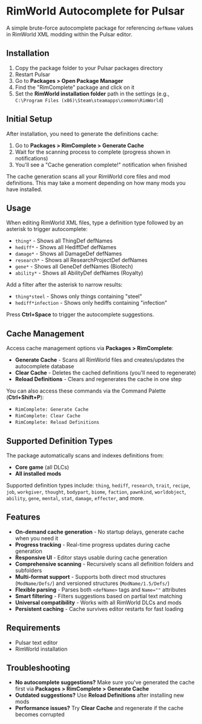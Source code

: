 # RimWorld Autocomplete for Pulsar

A simple brute-force autocomplete package for referencing `defName` values in RimWorld XML modding within the Pulsar editor.

## Installation

1. Copy the package folder to your Pulsar packages directory
2. Restart Pulsar
3. Go to **Packages > Open Package Manager**
4. Find the "RimComplete" package and click on it
5. Set the **RimWorld installation folder** path in the settings (e.g., `C:\Program Files (x86)\Steam\steamapps\common\RimWorld`)

## Initial Setup

After installation, you need to generate the definitions cache:

1. Go to **Packages > RimComplete > Generate Cache**
2. Wait for the scanning process to complete (progress shown in notifications)
3. You'll see a "Cache generation complete!" notification when finished

The cache generation scans all your RimWorld core files and mod definitions. This may take a moment depending on how many mods you have installed.

## Usage

When editing RimWorld XML files, type a definition type followed by an asterisk to trigger autocomplete:

- `thing*` - Shows all ThingDef defNames
- `hediff*` - Shows all HediffDef defNames  
- `damage*` - Shows all DamageDef defNames
- `research*` - Shows all ResearchProjectDef defNames
- `gene*` - Shows all GeneDef defNames (Biotech)
- `ability*` - Shows all AbilityDef defNames (Royalty)

Add a filter after the asterisk to narrow results:
- `thing*steel` - Shows only things containing "steel"
- `hediff*infection` - Shows only hediffs containing "infection"

Press **Ctrl+Space** to trigger the autocomplete suggestions.

## Cache Management

Access cache management options via **Packages > RimComplete**:

- **Generate Cache** - Scans all RimWorld files and creates/updates the autocomplete database
- **Clear Cache** - Deletes the cached definitions (you'll need to regenerate)
- **Reload Definitions** - Clears and regenerates the cache in one step

You can also access these commands via the Command Palette (**Ctrl+Shift+P**):
- `RimComplete: Generate Cache`
- `RimComplete: Clear Cache` 
- `RimComplete: Reload Definitions`

## Supported Definition Types

The package automatically scans and indexes definitions from:
- **Core game** (all DLCs)
- **All installed mods**

Supported definition types include: `thing`, `hediff`, `research`, `trait`, `recipe`, `job`, `workgiver`, `thought`, `bodypart`, `biome`, `faction`, `pawnkind`, `worldobject`, `ability`, `gene`, `mental`, `stat`, `damage`, `effecter`, and more.

## Features

- **On-demand cache generation** - No startup delays, generate cache when you need it
- **Progress tracking** - Real-time progress updates during cache generation
- **Responsive UI** - Editor stays usable during cache generation
- **Comprehensive scanning** - Recursively scans all definition folders and subfolders
- **Multi-format support** - Supports both direct mod structures (`ModName/Defs/`) and versioned structures (`ModName/1.5/Defs/`)
- **Flexible parsing** - Parses both `<defName>` tags and `Name=""` attributes
- **Smart filtering** - Filters suggestions based on partial text matching
- **Universal compatibility** - Works with all RimWorld DLCs and mods
- **Persistent caching** - Cache survives editor restarts for fast loading

## Requirements

- Pulsar text editor
- RimWorld installation

## Troubleshooting

- **No autocomplete suggestions?** Make sure you've generated the cache first via **Packages > RimComplete > Generate Cache**
- **Outdated suggestions?** Use **Reload Definitions** after installing new mods
- **Performance issues?** Try **Clear Cache** and regenerate if the cache becomes corrupted

